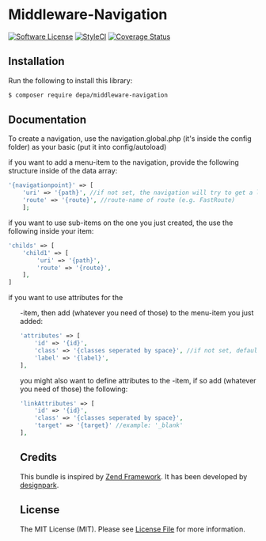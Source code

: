 # Middleware-Navigation

[![Software License](https://img.shields.io/badge/license-MIT-brightgreen.svg?style=flat-square)](LICENSE.md)
[![StyleCI](https://styleci.io/repos/183914100/shield?branch=master)](https://github.styleci.io/repos/183914100)
[![Coverage Status](https://coveralls.io/repos/github/depa-berlin/Middleware-Navigation/badge.svg?branch=master)](https://coveralls.io/github/depa-berlin/Middleware-Navigation?branch=master)
## Installation

Run the following to install this library:

```bash
$ composer require depa/middleware-navigation
```

## Documentation

To create a navigation, use the navigation.global.php (it's inside the config folder)
as your basic (put it into config/autoload)


if you want to add a menu-item to the navigation, 
provide the following structure inside of the data array: 
```php
'{navigationpoint}' => [
    'uri' => '{path}', //if not set, the navigation will try to get a link by the route-name
    'route' => '{route}', //route-name of route (e.g. FastRoute)
    ];
```

if you want to use sub-items on the one you just created,
the use the following inside your item:
```php
'childs' => [
    'child1' => [
        'uri' => '{path}',
        'route' => '{route}',
    ],
]
```

if you want to use attributes for the <ul>-item, 
then add (whatever you need of those) to the menu-item you just added:
```php
'attributes' => [
    'id' => '{id}',
    'class' => '{classes seperated by space}', //if not set, default is 'current' and used to provide highlighting
    'label' => '{label}',   
],
```

you might also want to define attributes to the <a>-item, 
if so add (whatever you need of those) the following:
```php
'linkAttributes' => [
    'id' => '{id}',
    'class' => '{classes seperated by space}',
    'target' => '{target}' //example: '_blank'
],
```

## Credits

This bundle is inspired by [Zend Framework](https://framework.zend.com). It has been developed by [designpark](https://www.designpark.de).


## License

The MIT License (MIT). Please see [License File](LICENSE.md) for more information.

